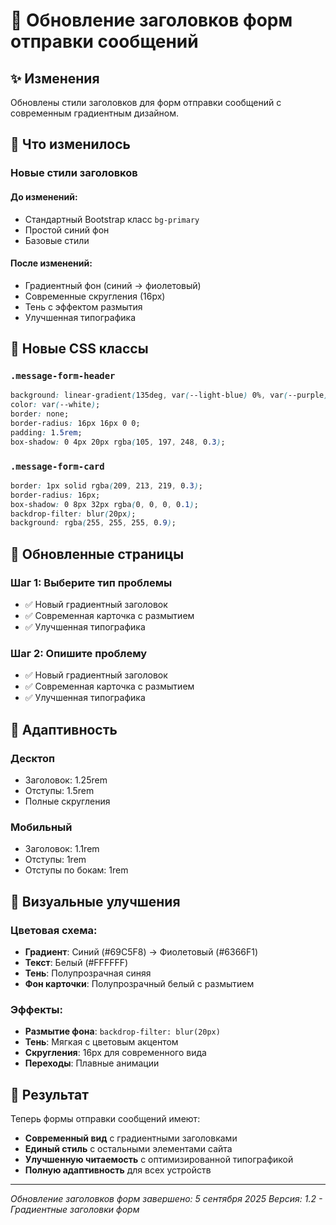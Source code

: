 # 🎨 Обновление заголовков форм отправки сообщений

## ✨ Изменения

Обновлены стили заголовков для форм отправки сообщений с современным градиентным дизайном.

## 🔧 **Что изменилось**

### **Новые стили заголовков**

#### **До изменений:**
- Стандартный Bootstrap класс `bg-primary`
- Простой синий фон
- Базовые стили

#### **После изменений:**
- Градиентный фон (синий → фиолетовый)
- Современные скругления (16px)
- Тень с эффектом размытия
- Улучшенная типографика

## 🎨 **Новые CSS классы**

### **`.message-form-header`**
```css
background: linear-gradient(135deg, var(--light-blue) 0%, var(--purple) 100%);
color: var(--white);
border: none;
border-radius: 16px 16px 0 0;
padding: 1.5rem;
box-shadow: 0 4px 20px rgba(105, 197, 248, 0.3);
```

### **`.message-form-card`**
```css
border: 1px solid rgba(209, 213, 219, 0.3);
border-radius: 16px;
box-shadow: 0 8px 32px rgba(0, 0, 0, 0.1);
backdrop-filter: blur(20px);
background: rgba(255, 255, 255, 0.9);
```

## 📄 **Обновленные страницы**

### **Шаг 1: Выберите тип проблемы**
- ✅ Новый градиентный заголовок
- ✅ Современная карточка с размытием
- ✅ Улучшенная типографика

### **Шаг 2: Опишите проблему**
- ✅ Новый градиентный заголовок
- ✅ Современная карточка с размытием
- ✅ Улучшенная типографика

## 📱 **Адаптивность**

### **Десктоп**
- Заголовок: 1.25rem
- Отступы: 1.5rem
- Полные скругления

### **Мобильный**
- Заголовок: 1.1rem
- Отступы: 1rem
- Отступы по бокам: 1rem

## 🎯 **Визуальные улучшения**

### **Цветовая схема:**
- **Градиент**: Синий (#69C5F8) → Фиолетовый (#6366F1)
- **Текст**: Белый (#FFFFFF)
- **Тень**: Полупрозрачная синяя
- **Фон карточки**: Полупрозрачный белый с размытием

### **Эффекты:**
- **Размытие фона**: `backdrop-filter: blur(20px)`
- **Тень**: Мягкая с цветовым акцентом
- **Скругления**: 16px для современного вида
- **Переходы**: Плавные анимации

## 🚀 **Результат**

Теперь формы отправки сообщений имеют:
- **Современный вид** с градиентными заголовками
- **Единый стиль** с остальными элементами сайта
- **Улучшенную читаемость** с оптимизированной типографикой
- **Полную адаптивность** для всех устройств

---

*Обновление заголовков форм завершено: 5 сентября 2025*
*Версия: 1.2 - Градиентные заголовки форм*
